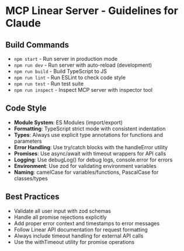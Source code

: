 # MCP Linear Server - Guidelines for Claude

## Build Commands
- `npm start` - Run server in production mode
- `npm run dev` - Run server with auto-reload (development)
- `npm run build` - Build TypeScript to JS
- `npm run lint` - Run ESLint to check code style
- `npm run test` - Run test suite
- `npm run inspect` - Inspect MCP server with inspector tool

## Code Style
- **Module System**: ES Modules (import/export)
- **Formatting**: TypeScript strict mode with consistent indentation
- **Types**: Always use explicit type annotations for functions and parameters
- **Error Handling**: Use try/catch blocks with the handleError utility
- **Promises**: Use async/await with timeout wrappers for API calls
- **Logging**: Use debugLog() for debug logs, console.error for errors
- **Environment**: Use zod for validating environment variables
- **Naming**: camelCase for variables/functions, PascalCase for classes/types

## Best Practices
- Validate all user input with zod schemas
- Handle all promise rejections explicitly
- Add proper error context and timestamps to error messages
- Follow Linear API documentation for request formatting
- Always include timeout handling for external API calls
- Use the withTimeout utility for promise operations
